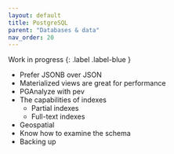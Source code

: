 ```yaml
---
layout: default
title: PostgreSQL
parent: "Databases & data"
nav_order: 20
---
```


Work in progress
{: .label .label-blue }

* Prefer JSONB over JSON
* Materialized views are great for performance
* PGAnalyze with pev
* The capabilities of indexes
  * Partial indexes
  * Full-text indexes
* Geospatial
* Know how to examine the schema
* Backing up